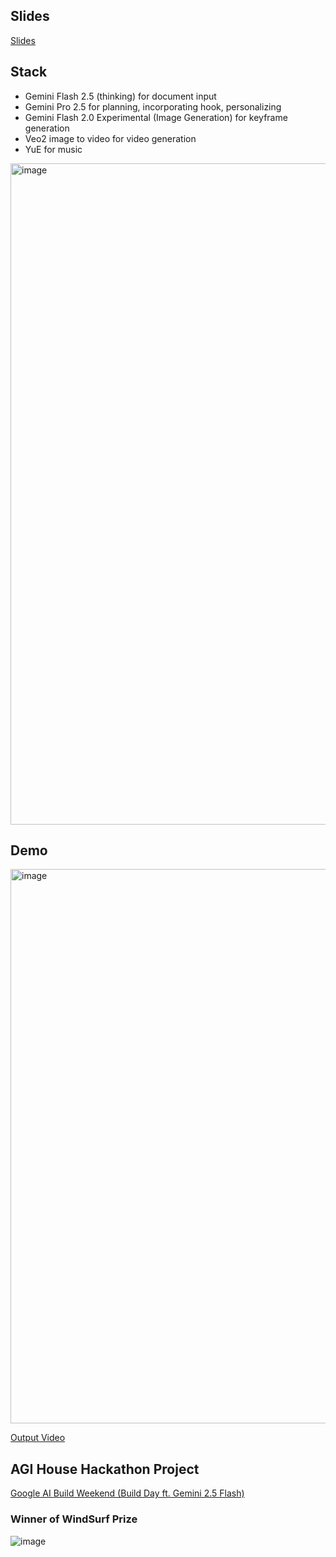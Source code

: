 ## Slides

[Slides](https://docs.google.com/presentation/d/1EQn5yK9YHE1vI-JpaLF_ttNXueEMUu3qQAWLJzeWGkE/edit#slide=id.p)

## Stack

- Gemini Flash 2.5 (thinking) for document input
- Gemini Pro 2.5 for planning, incorporating hook, personalizing
- Gemini Flash 2.0 Experimental (Image Generation) for keyframe generation
- Veo2 image to video for video generation
- YuE for music

<img width="1058" alt="image" src="https://github.com/user-attachments/assets/647f342a-8167-419a-b604-a499a2fea2f2" />


## Demo

<img width="887" alt="image" src="https://github.com/user-attachments/assets/98a20157-ab5d-4ed2-add1-ffaeeb307393" />

[Output Video](https://pixtoon-media.eviworld.com/plottwist/final-video.mp4)

## AGI House Hackathon Project

[Google AI Build Weekend (Build Day ft. Gemini 2.5 Flash)](https://app.agihouse.org/events/google-ai-weekend-day-2-20250419)

### Winner of WindSurf Prize

![image](https://github.com/user-attachments/assets/45fe92ac-e1fd-4a64-a8b7-06232e932c60)
